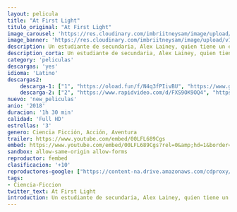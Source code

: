 ```yaml
---
layout: pelicula
title: "At First Light"
titulo_original: "At First Light"
image_carousel: 'https://res.cloudinary.com/imbriitneysam/image/upload/v1543971327/at-poster-min.jpg'
image_banner: 'https://res.cloudinary.com/imbriitneysam/image/upload/v1543971328/at-banner-min.jpg'
description: Un estudiante de secundaria, Alex Lainey, quien tiene un encuentro con luces misteriosas que aparecen sobre su pequeño pueblo. Pronto desarrolla habilidades peligrosas y sobrenaturales. Las autoridades lo persiguen tratando de descubrir la verdad detrás de la transformación de Alex
description_corta: Un estudiante de secundaria, Alex Lainey, quien tiene un encuentro con luces misteriosas que aparecen sobre su pequeño pueblo. Pronto desarrolla habilidades peligrosas y sobrenaturales. Las autoridades lo persiguen tratando de..
category: 'peliculas'
descargas: 'yes'
idioma: 'Latino'
descargas2:
    descarga-1: ["1", "https://oload.fun/f/N4q3fPIivBU", "https://www.google.com/s2/favicons?domain=openload.co","OpenLoad","https://res.cloudinary.com/imbriitneysam/image/upload/v1541473684/mexico.png", "Latino", "Full HD"]
    descarga-2: ["2", "https://www.rapidvideo.com/d/FXS9OK9OQ4", "https://www.google.com/s2/favicons?domain=www.rapidvideo.com","RapidVideo","https://res.cloudinary.com/imbriitneysam/image/upload/v1541473684/mexico.png", "Latino", "Full HD"]
nuevo: 'new_peliculas'
anio: '2018'
duracion: '1h 30 min'
calidad: 'Full HD'
estrellas: '3'
genero: Ciencia Ficción, Acción, Aventura
trailer: https://www.youtube.com/embed/00LFL689Cgs
embed: https://www.youtube.com/embed/00LFL689Cgs?rel=0&amp;hd=1&border=0&wmode=opaque&enablejsapi=1&modestbranding=1&controls=1&showinfo=1
sandbox: allow-same-origin allow-forms
reproductor: fembed
clasificacion: '+10'
reproductores-google: ["https://content-na.drive.amazonaws.com/cdproxy/share/pO2ldzbuDtrFEyYTHVvxbptwWvKwtFHRa21lV1elV0x/nodes/qUMks5PST2WLAh7L7OSE1A?nonce=-cjXdy5uUNMaH3qAO8tSGliylcjHeWXUDx0ztM8oKsbXpDpfVbPNBvClWWbzMUwF"]
tags:
- Ciencia-Ficcion
twitter_text: At First Light
introduction: Un estudiante de secundaria, Alex Lainey, quien tiene un encuentro con luces misteriosas que aparecen sobre su pequeño pueblo. Pronto desarrolla habilidades peligrosas y sobrenaturales. Las autoridades lo persiguen tratando de 
---
```












